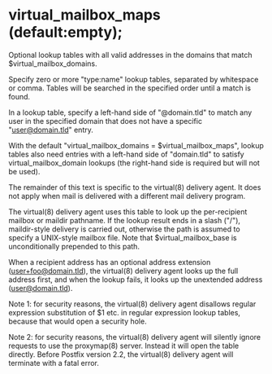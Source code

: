 # virtual_mailbox_maps (default:empty); 


Optional lookup tables with all valid addresses in the domains that
match $virtual_mailbox_domains.



Specify zero or more "type:name" lookup tables, separated by
whitespace or comma. Tables will be searched in the specified order
until a match is found.



In a lookup table, specify a left-hand side of "@domain.tld" to
match any user in the specified domain that does not have a specific
"user@domain.tld" entry.



With the default "virtual_mailbox_domains = $virtual_mailbox_maps",
lookup tables also need entries with a left-hand side of "domain.tld"
to satisfy virtual_mailbox_domain lookups (the right-hand side is
required but will not be used).


 The remainder of this text is specific to the virtual(8) delivery
agent.  It does not apply when mail is delivered with a different
mail delivery program.  


The virtual(8) delivery agent uses this table to look up the
per-recipient mailbox or maildir pathname.  If the lookup result
ends in a slash ("/"), maildir-style delivery is carried out,
otherwise the path is assumed to specify a UNIX-style mailbox file.
Note that $virtual_mailbox_base is unconditionally prepended to
this path.



When a recipient address has an optional address extension
(user+foo@domain.tld), the virtual(8) delivery agent looks up
the full address first, and when the lookup fails, it looks up the
unextended address (user@domain.tld).



Note 1: for security reasons, the virtual(8) delivery agent disallows
regular expression substitution of $1 etc. in regular expression
lookup tables, because that would open a security hole.



Note 2: for security reasons, the virtual(8) delivery agent will
silently ignore requests to use the proxymap(8) server. Instead
it will open the table directly. Before Postfix version 2.2, the
virtual(8) delivery agent will terminate with a fatal error.



